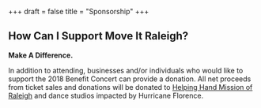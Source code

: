 +++
draft = false
title = "Sponsorship"
+++
## How Can I Support Move It Raleigh?

**Make A Difference.**

In addition to attending, businesses and/or individuals who would like to support the 2018 Benefit Concert can provide a donation. All net proceeds from ticket sales and donations will be donated to [Helping Hand Mission of Raleigh](http://helpinghandmission.org/) and dance studios impacted by Hurricane Florence.